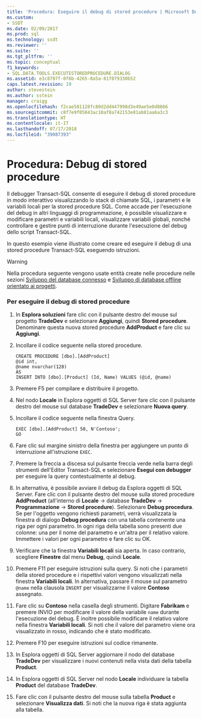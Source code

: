 ```yaml
---
title: 'Procedura: Eseguire il debug di stored procedure | Microsoft Docs'
ms.custom:
- SSDT
ms.date: 02/09/2017
ms.prod: sql
ms.technology: ssdt
ms.reviewer: ''
ms.suite: ''
ms.tgt_pltfrm: ''
ms.topic: conceptual
f1_keywords:
- SQL.DATA.TOOLS.EXECUTESTOREDPROCEDURE.DIALOG
ms.assetid: e3c8707f-0f6b-4265-8a5a-81f079330b52
caps.latest.revision: 19
author: stevestein
ms.author: sstein
manager: craigg
ms.openlocfilehash: f2cae581128fc80d2dd447998d3e49ae5e0d8866
ms.sourcegitcommit: c8f7e9f05043ac10af8a742153e81ab81aa6a3c3
ms.translationtype: HT
ms.contentlocale: it-IT
ms.lasthandoff: 07/17/2018
ms.locfileid: "39087393"
---
```

# <a name="how-to-debug-stored-procedures"></a>Procedura: Debug di stored procedure
Il debugger Transact\-SQL consente di eseguire il debug di stored procedure in modo interattivo visualizzando lo stack di chiamate SQL, i parametri e le variabili locali per la stored procedure SQL. Come accade per l'esecuzione del debug in altri linguaggi di programmazione, è possibile visualizzare e modificare parametri e variabili locali, visualizzare variabili globali, nonché controllare e gestire punti di interruzione durante l'esecuzione del debug dello script Transact\-SQL.  
  
In questo esempio viene illustrato come creare ed eseguire il debug di una stored procedure Transact\-SQL eseguendo istruzioni.  
  
> [!WARNING]  
> Nella procedura seguente vengono usate entità create nelle procedure nelle sezioni [Sviluppo del database connesso](../ssdt/connected-database-development.md) e [Sviluppo di database offline orientato ai progetti](../ssdt/project-oriented-offline-database-development.md).  
  
### <a name="to-debug-stored-procedures"></a>Per eseguire il debug di stored procedure  
  
1.  In **Esplora soluzioni** fare clic con il pulsante destro del mouse sul progetto **TradeDev** e selezionare **Aggiungi**, quindi **Stored procedure**. Denominare questa nuova stored procedure **AddProduct** e fare clic su **Aggiungi**.  
  
2.  Incollare il codice seguente nella stored procedure.  
  
    ```  
    CREATE PROCEDURE [dbo].[AddProduct]  
    @id int,  
    @name nvarchar(128)  
    AS  
    INSERT INTO [dbo].[Product] (Id, Name) VALUES (@id, @name)  
    ```  
  
3.  Premere F5 per compilare e distribuire il progetto.  
  
4.  Nel nodo **Locale** in Esplora oggetti di SQL Server fare clic con il pulsante destro del mouse sul database **TradeDev** e selezionare **Nuova query**.  
  
5.  Incollare il codice seguente nella finestra Query.  
  
    ```  
    EXEC [dbo].[AddProduct] 50, N'Contoso';  
    GO  
    ```  
  
6.  Fare clic sul margine sinistro della finestra per aggiungere un punto di interruzione all'istruzione `EXEC`.  
  
7.  Premere la freccia a discesa sul pulsante freccia verde nella barra degli strumenti dell'Editor Transact\-SQL e selezionare **Esegui con debugger** per eseguire la query contestualmente al debug.  
  
8.  In alternativa, è possibile avviare il debug da Esplora oggetti di SQL Server. Fare clic con il pulsante destro del mouse sulla stored procedure **AddProduct** (all'interno di **Locale** ->  database **TradeDev** -> **Programmazione** -> **Stored procedure**). Selezionare **Debug procedura**. Se per l'oggetto vengono richiesti parametri, verrà visualizzata la finestra di dialogo **Debug procedura** con una tabella contenente una riga per ogni parametro. In ogni riga della tabella sono presenti due colonne: una per il nome del parametro e un'altra per il relativo valore. Immettere i valori per ogni parametro e fare clic su OK.  
  
9. Verificare che la finestra **Variabili locali** sia aperta. In caso contrario, scegliere **Finestre** dal menu **Debug**, quindi **Locale**.  
  
10. Premere F11 per eseguire istruzioni sulla query. Si noti che i parametri della stored procedure e i rispettivi valori vengono visualizzati nella finestra **Variabili locali**. In alternativa, passare il mouse sul parametro `@name` nella clausola `INSERT` per visualizzarne il valore **Contoso** assegnato.  
  
11. Fare clic su **Contoso** nella casella degli strumenti. Digitare **Fabrikam** e premere INVIO per modificare il valore della variabile `name` durante l'esecuzione del debug. È inoltre possibile modificare il relativo valore nella finestra **Variabili locali**. Si noti che il valore del parametro viene ora visualizzato in rosso, indicando che è stato modificato.  
  
12. Premere F10 per eseguire istruzioni sul codice rimanente.  
  
13. In Esplora oggetti di SQL Server aggiornare il nodo del database **TradeDev** per visualizzare i nuovi contenuti nella vista dati della tabella **Product**.  
  
14. In Esplora oggetti di SQL Server nel nodo **Locale** individuare la tabella **Product** del database **TradeDev**.  
  
15. Fare clic con il pulsante destro del mouse sulla tabella **Product** e selezionare **Visualizza dati**. Si noti che la nuova riga è stata aggiunta alla tabella.  
  
